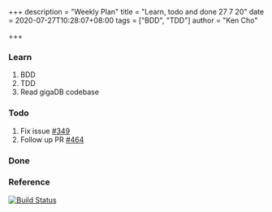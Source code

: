 +++
description = "Weekly Plan"
title = "Learn, todo and done 27 7 20"
date = 2020-07-27T10:28:07+08:00
tags = ["BDD", "TDD"]
author = "Ken Cho"

+++  
### Learn
1. BDD
2. TDD
3. Read gigaDB codebase

### Todo
1. Fix issue [#349](https://github.com/gigascience/gigadb-website/issues/349)
2. Follow up PR [#464](https://github.com/gigascience/gigadb-website/pull/464)

### Done


### Reference


[![Build Status](https://travis-ci.org/kencho51/gigathing.svg?branch=master)](https://travis-ci.org/kencho51/gigathing)


